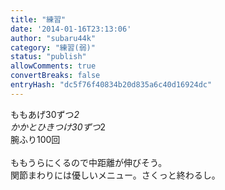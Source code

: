 ```yaml
---
title: "練習"
date: '2014-01-16T23:13:06'
author: "subaru44k"
category: "練習(弱)"
status: "publish"
allowComments: true
convertBreaks: false
entryHash: "dc5f76f40834b20d835a6c40d16924dc"
---
```

ももあげ30ずつ*2<br>
かかとひきつけ30ずつ*2<br>
腕ふり100回<br>
<br>
ももうらにくるので中距離が伸びそう。<br>
関節まわりには優しいメニュー。さくっと終わるし。
